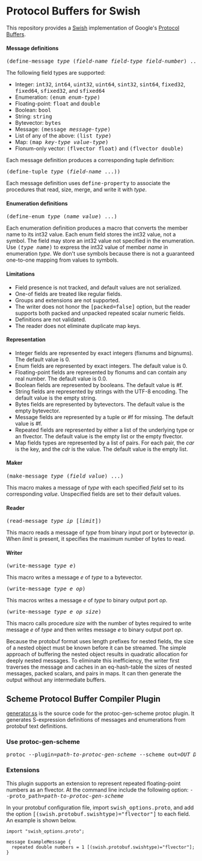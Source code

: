 # Protocol Buffers for Swish

This repository provides a [Swish](https://github.com/becls/swish)
implementation of Google's [Protocol
Buffers](https://developers.google.com/protocol-buffers/).

#### Message definitions

<pre>(define-message <i>type</i> (<i>field-name</i> <i>field-type</i> <i>field-number</i>) ...)</pre>

The following field types are supported:
- Integer: <tt>int32</tt>, <tt>int64</tt>, <tt>uint32</tt>, <tt>uint64</tt>, <tt>sint32</tt>, <tt>sint64</tt>, <tt>fixed32</tt>, <tt>fixed64</tt>, <tt>sfixed32</tt>, and <tt>sfixed64</tt>
- Enumeration: <tt>(enum _enum-type_)</tt>
- Floating-point: <tt>float</tt> and <tt>double</tt>
- Boolean: <tt>bool</tt>
- String: <tt>string</tt>
- Bytevector: <tt>bytes</tt>
- Message: <tt>(message _message-type_)</tt>
- List of any of the above: <tt>(list _type_)</tt>
- Map: <tt>(map _key-type_ _value-type_)</tt>
- Flonum-only vector: <tt>(flvector float)</tt> and <tt>(flvector double)</tt>

Each message definition produces a corresponding tuple
definition:

<pre>(define-tuple <i>type</i> (<i>field-name</i> ...))</pre>

Each message definition uses <tt>define-property</tt> to associate the
procedures that read, size, merge, and write it with _type_.

#### Enumeration definitions

<pre>(define-enum <i>type</i> (<i>name</i> <i>value</i>) ...)</pre>

Each enumeration definition produces a macro that converts the member
name to its int32 value. Each enum field stores the int32 value, not a
symbol. The field may store an int32 value not specified in the
enumeration. Use <tt>(_type_ _name_)</tt> to express the int32 value
of member _name_ in enumeration _type_. We don't use symbols because
there is not a guaranteed one-to-one mapping from values to symbols.

#### Limitations

- Field presence is not tracked, and default values are not serialized.
- One-of fields are treated like regular fields.
- Groups and extensions are not supported.
- The writer does not honor the <tt>[packed=false]</tt> option, but the reader supports both packed and unpacked repeated scalar numeric fields.
- Definitions are not validated.
- The reader does not eliminate duplicate map keys.

#### Representation

- Integer fields are represented by exact integers (fixnums and
  bignums). The default value is 0.
- Enum fields are represented by exact integers. The default value is 0.
- Floating-point fields are represented by flonums and can contain any real number. The default value is 0.0.
- Boolean fields are represented by booleans. The default value is #f.
- String fields are represented by strings with the UTF-8 encoding. The default value is the empty string.
- Bytes fields are represented by bytevectors. The default value is the empty bytevector.
- Message fields are represented by a tuple or #f for missing. The default value is #f.
- Repeated fields are represented by either a list of the underlying type or an flvector. The default value is the empty list or the empty flvector.
- Map fields types are represented by a list of pairs. For each pair, the _car_ is the key, and the _cdr_ is the value. The default value is the empty list.

#### Maker

<pre>(make-message <i>type</i> (<i>field</i> <i>value</i>) ...)</pre>

This macro makes a message of _type_ with each specified _field_ set
to its corresponding _value_. Unspecified fields are set to their
default values.

#### Reader

<pre>(read-message <i>type</i> <i>ip</i> [<i>limit</i>])</pre>

This macro reads a message of _type_ from binary input port or
bytevector _ip_. When _limit_ is present, it specifies the maximum
number of bytes to read.

#### Writer

<pre>(write-message <i>type</i> <i>e</i>)</pre>

This macro writes a message _e_ of _type_ to a bytevector.

<pre>(write-message <i>type</i> <i>e</i> <i>op</i>)</pre>

This macros writes a message _e_ of _type_ to binary output port _op_.

<pre>(write-message <i>type</i> <i>e</i> <i>op</i> <i>size</i>)</pre>

This macro calls procedure _size_ with the number of bytes required to
write message _e_ of _type_ and then writes message _e_ to binary
output port _op_.

Because the protobuf format uses length prefixes for nested fields,
the size of a nested object must be known before it can be
streamed. The simple approach of buffering the nested object results
in quadratic allocation for deeply nested messages. To eliminate this
inefficiency, the writer first traverses the message and caches in an
eq-hash-table the sizes of nested messages, packed scalars, and pairs
in maps. It can then generate the output without any intermediate
buffers.

## Scheme Protocol Buffer Compiler Plugin

[generator.ss](https://github.com/burgerrg/swish-protobuf/blob/master/generator/generator.ss)
is the source code for the protoc-gen-scheme protoc plugin. It generates S-expression
definitions of messages and enumerations from protobuf text definitions.

### Use protoc-gen-scheme

<pre>
protoc --plugin=<i>path-to-protoc-gen-scheme</i> --scheme_out=<i>OUT_DIR</i> <i>PROTO_FILES</i>
</pre>

### Extensions

This plugin supports an extension to represent repeated floating-point
numbers as an flvector. At the command line include the
following option:
<tt>--proto_path=<i>path-to-protoc-gen-scheme</i></tt>

In your protobuf configuration file, import
<tt>swish_options.proto</tt>, and add the option
<tt>[(swish.protobuf.swishtype)="flvector"]</tt> to each field. An
example is shown below.

```
import "swish_options.proto";

message ExampleMessage {
  repeated double numbers = 1 [(swish.protobuf.swishtype)="flvector"];
}
```
